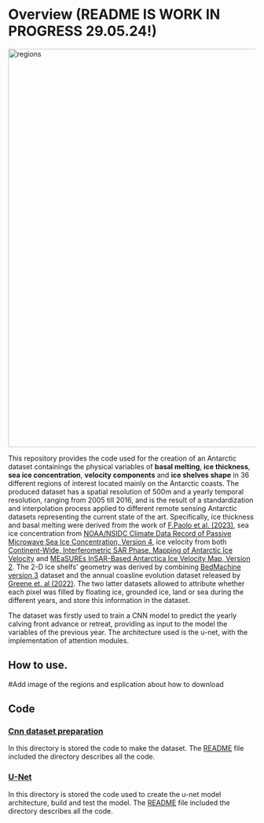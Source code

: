 # Overview (README IS WORK IN PROGRESS 29.05.24!)

<a name="regions"></a>
<img width="811" alt="regions" src="https://github.com/Moncada-Francesco-97/machine_learning_calving_project/assets/110817494/88f24c62-6094-4ae4-ac6c-341588c154df">



This repository provides the code used for the creation of an Antarctic dataset containings the physical variables of **basal melting**, **ice thickness**, **sea ice concentration**, **velocity components** and **ice shelves shape** in 36 different regions of interest located mainly on the Antarctic coasts. The produced dataset has a spatial resolution of 500m and a yearly temporal resolution, ranging from 2005 till 2016, and is the result of a standardization and interpolation process applied to different remote sensing Antarctic datasets representing the current state of the art. Specifically, ice thickness and basal melting were derived from the work of [F.Paolo et al. (2023)](https://tc.copernicus.org/articles/17/3409/2023/), sea ice concentration from [NOAA/NSIDC Climate Data Record of Passive Microwave Sea Ice Concentration, Version 4](https://nsidc.org/data/g02202/versions/4), ice velocity from both [Continent-Wide, Interferometric SAR Phase, Mapping of Antarctic Ice Velocity](https://agupubs.onlinelibrary.wiley.com/doi/10.1029/2019GL083826) and [MEaSUREs InSAR-Based Antarctica Ice Velocity Map, Version 2](https://nsidc.org/data/nsidc-0484/versions/2). The 2-D Ice shelfs' geometry was derived by combining [BedMachine version 3](https://nsidc.org/data/nsidc-0756/versions/3) dataset and the annual coasline evolution dataset released by [Greene et. al (2022)](https://zenodo.org/records/5903643). The two latter datasets allowed to attribute whether each pixel was filled by floating ice, grounded ice, land or sea during the different years, and store this information in the dataset.

The dataset was firstly used to train a CNN model to predict the yearly calving front advance or retreat, providing as input to the model the variables of the previous year. The architecture used is the u-net, with the implementation of attention modules.




## How to use.

#Add image of the regions and esplication about how to download

## Code

### [Cnn dataset preparation](./cnn_dataset_preparation/)

In this directory is stored the code to make the dataset. The [README](cnn_dataset_preparation/README.md) file included the directory describes all the code.


### [U-Net](./U-Net/)

In this directory is stored the code used to create the u-net model architecture, build and test the model. The [README](U-Net/README.md) file included the directory describes all the code.

